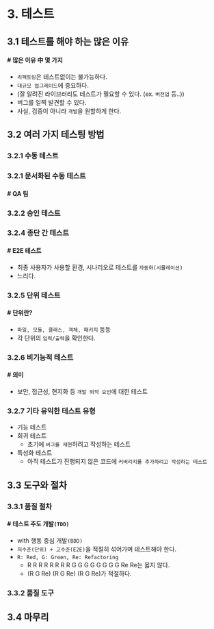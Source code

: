 # 3. 테스트

## 3.1 테스트를 해야 하는 많은 이유

#### # 많은 이유 中 몇 가지

* `리팩토링`은 테스트없이는 불가능하다.
* `대규모 업그레이드`에 중요하다.
* (잘 알려진 라이브러리도 테스트가 필요할 수 있다. (ex. `버전업` 등..))
* 버그를 일찍 발견할 수 있다.
* 사실, 검증이 아니라 `개발`을 원할하게 한다.

## 3.2 여러 가지 테스팅 방법

### 3.2.1 수동 테스트

### 3.2.1 문서화된 수동 테스트

#### # QA 팀

### 3.2.2 승인 테스트

### 3.2.4 종단 간 테스트

#### # E2E 테스트

* 최종 사용자가 사용할 환경, 시나리오로 테스트를 `자동화(시뮬레이션)`
* 느리다.

### 3.2.5 단위 테스트

#### # 단위란?

* `파일, 모듈, 클래스, 객체, 패키지` 등등
* 각 단위의 `입력/출력`을 확인한다.

### 3.2.6 비기능적 테스트

#### # 의미

* 보안, 접근성, 현지화 등 `개발 외적 요인`에 대한 테스트

### 3.2.7 기타 유익한 테스트 유형

* 기능 테스트
* 회귀 테스트
  * 초기에 `버그를 재현`하려고 작성하는 테스트
* 특성화 테스트
  * 아직 테스트가 진행되지 않은 코드에 `커버리지를 추가하려고 작성하는 테스트`

## 3.3 도구와 절차

### 3.3.1 품질 절차

#### # 테스트 주도 개발`(TDD)`

* with 행동 중심 개발`(BDD)`
* `저수준(단위) + 고수준(E2E)`을 적절히 섞어가며 테스트해야 한다.
* `R: Red, G: Green, Re: Refactoring`
  * R R R R R R R R G G G G G G G G Re Re는 옳지 않다.
  * (R G Re) (R G Re) (R G Re)가 적절하다.

### 3.3.2 품질 도구

## 3.4 마무리